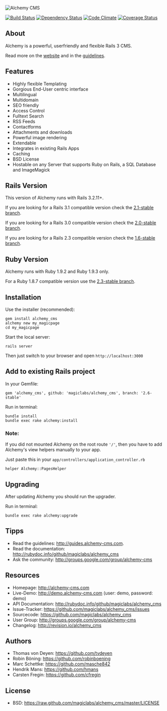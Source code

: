 ![Alchemy CMS](http://alchemy-cms.com/assets/alchemy_logo.png)

[![Build Status](https://secure.travis-ci.org/magiclabs/alchemy_cms.png?branch=2.6-stable)](http://travis-ci.org/magiclabs/alchemy_cms) [![Dependency Status](https://gemnasium.com/magiclabs/alchemy_cms.png)](https://gemnasium.com/magiclabs/alchemy_cms) [![Code Climate](https://codeclimate.com/github/magiclabs/alchemy_cms.png)](https://codeclimate.com/github/magiclabs/alchemy_cms) [![Coverage Status](https://coveralls.io/repos/magiclabs/alchemy_cms/badge.png?branch=2.6-stable)](https://coveralls.io/r/magiclabs/alchemy_cms)

About
-----
Alchemy is a powerful, userfriendly and flexible Rails 3 CMS.

Read more on the [website](http://alchemy-cms.com) and in the [guidelines](http://guides.alchemy-cms.com).

Features
--------

- Highly flexible Templating
- Gorgious End-User centric interface
- Multilingual
- Multidomain
- SEO friendly
- Access Control
- Fulltext Search
- RSS Feeds
- Contactforms
- Attachments and downloads
- Powerful image rendering
- Extendable
- Integrates in existing Rails Apps
- Caching
- BSD License
- Hostable on any Server that supports Ruby on Rails, a SQL Database and ImageMagick

Rails Version
-------------

This version of Alchemy runs with Rails 3.2.11+.

If you are looking for a Rails 3.1 compatible version check the [2.1-stable branch](https://github.com/magiclabs/alchemy_cms/tree/2.1-stable).

If you are looking for a Rails 3.0 compatible version check the [2.0-stable branch](https://github.com/magiclabs/alchemy_cms/tree/2.0-stable).

If you are looking for a Rails 2.3 compatible version check the [1.6-stable branch](https://github.com/magiclabs/alchemy_cms/tree/1.6-stable).

Ruby Version
------------

Alchemy runs with Ruby 1.9.2 and Ruby 1.9.3 only.

For a Ruby 1.8.7 compatible version use the [2.3-stable branch](https://github.com/magiclabs/alchemy_cms/tree/2.3-stable).

Installation
------------

Use the installer (recommended):

    gem install alchemy_cms
    alchemy new my_magicpage
    cd my_magicpage

Start the local server:

    rails server

Then just switch to your browser and open `http://localhost:3000`

Add to existing Rails project
-----------------------------

In your Gemfile:

    gem 'alchemy_cms', github: 'magiclabs/alchemy_cms', branch: '2.6-stable'

Run in terminal:

    bundle install
    bundle exec rake alchemy:install

### Note:
If you did not mounted Alchemy on the root route `'/'`, then you have to add Alchemy's view helpers manually to your app.

Just paste this in your `app/controllers/application_controller.rb`

```
helper Alchemy::PagesHelper
```

Upgrading
---------

After updating Alchemy you should run the upgrader.

Run in terminal:

    bundle exec rake alchemy:upgrade


Tipps
-----

- Read the guidelines: http://guides.alchemy-cms.com.
- Read the documentation: http://rubydoc.info/github/magiclabs/alchemy_cms
- Ask the community: http://groups.google.com/group/alchemy-cms


Resources
---------

* Homepage: <http://alchemy-cms.com>
* Live-Demo: <http://demo.alchemy-cms.com> (user: demo, password: demo)
* API Documentation: <http://rubydoc.info/github/magiclabs/alchemy_cms>
* Issue-Tracker: <https://github.com/magiclabs/alchemy_cms/issues>
* Sourcecode: <https://github.com/magiclabs/alchemy_cms>
* User Group: <http://groups.google.com/group/alchemy-cms>
* Changelog: <http://revision.io/alchemy_cms>

Authors
---------

* Thomas von Deyen: <https://github.com/tvdeyen>
* Robin Böning: <https://github.com/robinboening>
* Marc Schettke: <https://github.com/masche842>
* Hendrik Mans: <https://github.com/hmans>
* Carsten Fregin: <https://github.com/cfregin>

License
-------

* BSD: <https://raw.github.com/magiclabs/alchemy_cms/master/LICENSE>
